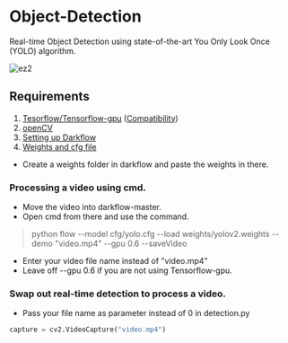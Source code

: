 # Object-Detection
Real-time Object Detection using state-of-the-art You Only Look Once (YOLO) algorithm.


![ez2](https://user-images.githubusercontent.com/69038520/115949281-9fccba00-a4f1-11eb-98e9-ea2390e2f515.png)

## Requirements

1. [Tesorflow/Tensorflow-gpu](https://www.tensorflow.org/install/gpu) ([Compatibility](https://www.tensorflow.org/install/source#gpu))
2. [openCV](https://pypi.org/project/opencv-python/)
3. [Setting up Darkflow](https://github.com/thtrieu/darkflow)
4. [Weights and cfg file](https://pjreddie.com/darknet/yolo/)

 + Create a weights folder in darkflow and paste the weights in there.


### Processing a video using cmd.

 + Move the video into darkflow-master.
 + Open cmd from there and use the command.
 
 > python flow --model cfg/yolo.cfg --load weights/yolov2.weights --demo "video.mp4" --gpu 0.6 --saveVideo

 + Enter your video file name instead of "video.mp4"
 + Leave off --gpu 0.6 if you are not using Tensorflow-gpu.


### Swap out real-time detection to process a video.
   
  + Pass your file name as parameter instead of 0 in detection.py
```python
capture = cv2.VideoCapture("video.mp4")
```

 
